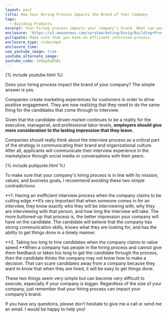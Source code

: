 ```yaml
---
layout: post
title: How Your Hiring Process Impacts the Brand of Your Company
tags:
  - Building Products
excerpt: Your hiring process impacts your company’s brand. What can you do to create a positive experience for job candidates?
enclosure: 'https://s3.amazonaws.com/vyralmarketing/Govig/Building+Products/Videos/2017/How+Your+Hiring+Process+Impacts+the+Brand+of+Your+Company.mp4'
pullquote: Make sure that you have an efficient interview process.
enclosure_type: video/mp4
enclosure_time:
use_youtube_image: true
youtube_alternate_image:
youtube_code: 1m5wyEaDSBc
---
```



{% include youtube.html %}

Does your hiring process impact the brand of your company? The simple answer is yes.

Companies create marketing experiences for customers in order to drive positive engagement. They are now realizing that they need to do the same thing for the candidates that come through to interview.

Given that the candidate-driven market continues to be a reality for the executive, managerial, and professional labor levels, **employers should give more consideration to the lasting impression that they leave.**

Companies should really think about the interview process as a critical part of the strategy in communicating their brand and organizational culture. After all, applicants will communicate their interview experience in the marketplace through social media or conversations with their peers.

{% include pullquote.html %}

To make sure that your company's hiring process is in line with its mission, values, and business goals, I recommend avoiding these two simple contradictions:

**1. Having an inefficient interview process when the company claims to be cutting edge.**It’s very important that when someone comes in for an interview, they know exactly who they will be interviewing with, why they are interviewing with that person, and how long the interview will take. The more buttoned-up that process is, the better impression your company will have on the candidate. The candidate will believe that the company has strong communication skills, knows what they are looking for, and has the ability to get things done in a timely manner.

**2. Taking too long to hire candidates when the company claims to value speed.**When a company has people in the hiring process and cannot give them feedback or takes too long to get the candidate through the process, then the candidate thinks the company may not know how to make a decision. That can scare candidates away from a company because they want to know that when they are hired, it will be easy to get things done.

These two things seem very simple but can become very difficult to execute, especially if your company is bigger. Regardless of the size of your company, just remember that your hiring process can impact your company’s brand.

If you have any questions, please don’t hesitate to give me a call or send me an email. I would be happy to help you!